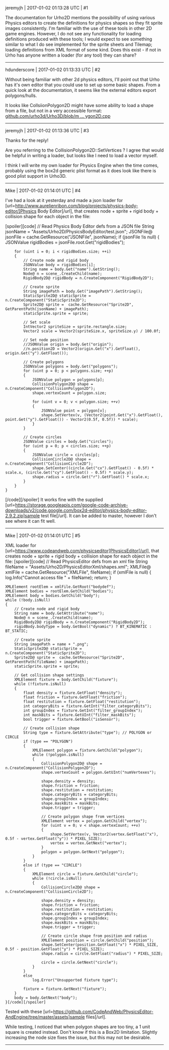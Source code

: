 jeremyjh | 2017-01-02 01:13:28 UTC | #1

The documentation for Urho2D mentions the possibility of using various Physics editors to create the definitions for physics shapes so they fit sprite images consistently. I'm familiar with the use of these tools in other 2D game engines. However, I do not see any functionality for loading definitions produced with these tools; I would expect to see something similar to what I do see implemented for the sprite sheets and Tilemap; loading definitions from XML format of some kind. Does this exist - if not in Urho has anyone written a loader (for any tool) they can share?

-------------------------

hdunderscore | 2017-01-02 01:13:33 UTC | #2

Without being familiar with other 2d physics editors, I'll point out that Urho has it's own editor that you could use to set up some basic shapes. From a quick look at the documentation, it seems like the external editors export polygons/hulls.

It looks like CollsiionPolygon2D might have some ability to load a shape from a file, but not in a very accessible format: [github.com/urho3d/Urho3D/blob/m ... ygon2D.cpp](https://github.com/urho3d/Urho3D/blob/master/Source/Urho3D/Urho2D/CollisionPolygon2D.cpp)

-------------------------

jeremyjh | 2017-01-02 01:13:36 UTC | #3

Thanks for the reply!

Are you referring to the CollisionPolygon2D::SetVertices ? I agree that would be helpful in writing a loader, but looks like I need to load a vector myself.

I think I will write my own loader for Physics Engine when the time comes, probably using the box2d generic plist format as it does look like there is good plist support in Urho3D.

-------------------------

Mike | 2017-01-02 01:14:01 UTC | #4

I've had a look at it yesterday and made a json loader for [url=http://www.aurelienribon.com/blog/projects/physics-body-editor/]Physics Body Editor[/url], that creates node + sprite + rigid body + collision shape for each object in the file:

[spoiler][code]
    // Read Physics Body Editor defs from a JSON file
    String jsonName = "Assets/Urho2D/PhysicsBodyEditor/test.json";
    JSONFile@ jsonFile = cache.GetResource("JSONFile", jsonName);
    if (jsonFile !is null)
    {
        JSONValue rigidBodies = jsonFile.root.Get("rigidBodies");

        for (uint i = 0; i < rigidBodies.size; ++i)
        {
            // Create node and rigid body
            JSONValue body = rigidBodies[i];
            String name = body.Get("name").GetString();
            Node@ n = scene_.CreateChild(name);
            RigidBody2D@ rigidBody = n.CreateComponent("RigidBody2D");

            // Create sprite
            String imagePath = body.Get("imagePath").GetString();
            StaticSprite2D@ staticSprite = n.CreateComponent("StaticSprite2D");
            Sprite2D@ sprite =  cache.GetResource("Sprite2D", GetParentPath(jsonName) + imagePath);
            staticSprite.sprite = sprite;

            // Set scale
            IntVector2 spriteSize = sprite.rectangle.size;
            Vector2 scale = Vector2(spriteSize.x, spriteSize.y) / 100.0f;

            // Set node position
            //JSONValue origin = body.Get("origin");
            //n.position2D = Vector2(origin.Get("x").GetFloat(), origin.Get("y").GetFloat());

			// Create polygons
			JSONValue polygons = body.Get("polygons");
			for (uint p = 0; p < polygons.size; ++p)
			{
				JSONValue polygon = polygons[p];
				CollisionPolygon2D@ shape = n.CreateComponent("CollisionPolygon2D");
				shape.vertexCount = polygon.size;

				for (uint v = 0; v < polygon.size; ++v)
				{
					JSONValue point = polygon[v];
					shape.SetVertex(v, (Vector2(point.Get("x").GetFloat(), point.Get("y").GetFloat()) - Vector2(0.5f, 0.5f)) * scale);
				}
			}

			// Create circles
			JSONValue circles = body.Get("circles");
			for (uint p = 0; p < circles.size; ++p)
			{
				JSONValue circle = circles[p];
				CollisionCircle2D@ shape = n.CreateComponent("CollisionCircle2D");
				shape.SetCenter((circle.Get("cx").GetFloat() - 0.5f) * scale.x, (circle.Get("cy").GetFloat() - 0.5f) * scale.y);
				shape.radius = circle.Get("r").GetFloat() * scale.x;
			}
		}
    }
[/code][/spoiler]
It works fine with the supplied [url=https://storage.googleapis.com/google-code-archive-downloads/v2/code.google.com/box2d-editor/physics-body-editor-2.9.2.zip]sample test file[/url].
It can be added to master, however I don't see where it can fit well.

-------------------------

Mike | 2017-01-02 01:14:01 UTC | #5

XML loader for [url=https://www.codeandweb.com/physicseditor]PhysicsEditor[/url], that creates node + sprite + rigid body + collision shape for each object in the file:
[spoiler][code]
	// Read PhysicsEditor defs from an xml file
	String fileName = "Assets/Urho2D/PhysicsEditorXml/shapes.xml";
	XMLFile@ xmlFile = cache.GetResource("XMLFile", fileName);
	if (xmlFile is null)
	{
		log.Info("Cannot access file " + fileName);
		return;
	}

	XMLElement rootElem = xmlFile.GetRoot("bodydef");
	XMLElement bodies = rootElem.GetChild("bodies");
	XMLElement body = bodies.GetChild("body");
	while (!body.isNull)
	{
		// Create node and rigid body
		String name = body.GetAttribute("name");
		Node@ n = scene_.CreateChild(name);
		RigidBody2D@ rigidBody = n.CreateComponent("RigidBody2D");
		rigidBody.bodyType = body.GetBool("dynamic") ? BT_KINEMATIC : BT_STATIC;

		// Create sprite
		String imagePath = name + ".png";
		StaticSprite2D@ staticSprite = n.CreateComponent("StaticSprite2D");
		Sprite2D@ sprite =  cache.GetResource("Sprite2D", GetParentPath(fileName) + imagePath);
		staticSprite.sprite = sprite;

		// Get collision shape settings
		XMLElement fixture = body.GetChild("fixture");
		while (!fixture.isNull)
		{
			float density = fixture.GetFloat("density");
			float friction = fixture.GetFloat("friction");
			float restitution = fixture.GetFloat("restitution");
			int categoryBits = fixture.GetInt("filter_categoryBits");
			int groupIndex = fixture.GetInt("filter_groupIndex");
			int maskBits = fixture.GetUInt("filter_maskBits");
			bool trigger = fixture.GetBool("isSensor");

			// Create collision shape
			String type = fixture.GetAttribute("type"); // POLYGON or CIRCLE
			if (type == "POLYGON")
			{
				XMLElement polygon = fixture.GetChild("polygon");
				while (!polygon.isNull)
				{
					CollisionPolygon2D@ shape = n.CreateComponent("CollisionPolygon2D");
					shape.vertexCount = polygon.GetUInt("numVertexes");

					shape.density = density;
					shape.friction = friction;
					shape.restitution = restitution;
					shape.categoryBits = categoryBits;
					shape.groupIndex = groupIndex;
					shape.maskBits = maskBits;
					shape.trigger = trigger;

					// Create polygon shape from vertices
					XMLElement vertex = polygon.GetChild("vertex");
					for (uint v = 0; v < shape.vertexCount; ++v)
					{
						shape.SetVertex(v, Vector2(vertex.GetFloat("x"), 0.5f - vertex.GetFloat("y")) * PIXEL_SIZE);
						vertex = vertex.GetNext("vertex");
					}
					polygon = polygon.GetNext("polygon");
				}
			}
			else if (type == "CIRCLE")
			{
				XMLElement circle = fixture.GetChild("circle");
				while (!circle.isNull)
				{
					CollisionCircle2D@ shape = n.CreateComponent("CollisionCircle2D");

					shape.density = density;
					shape.friction = friction;
					shape.restitution = restitution;
					shape.categoryBits = categoryBits;
					shape.groupIndex = groupIndex;
					shape.maskBits = maskBits;
					shape.trigger = trigger;

					// Create circle shape from position and radius
					XMLElement position = circle.GetChild("position");
					shape.SetCenter(position.GetFloat("x") * PIXEL_SIZE, 0.5f - position.GetFloat("y") * PIXEL_SIZE);
					shape.radius = circle.GetFloat("radius") * PIXEL_SIZE;

					circle = circle.GetNext("circle");
				}
			}
			else
				log.Error("Unsupported fixture type");

			fixture = fixture.GetNext("fixture");
		}
		body = body.GetNext("body");
	}[/code][/spoiler]
Tested with these [url=https://github.com/CodeAndWeb/PhysicsEditor-AndEngine/tree/master/assets]sample files[/url].

While testing, I noticed that when polygon shapes are too tiny, a 1 unit square is created instead. Don't know if this is a Box2D limitation. Slightly increasing the node size fixes the issue, but this may not be desirable.

-------------------------

